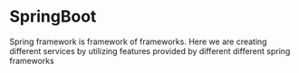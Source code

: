 # SpringBoot
Spring framework is framework of frameworks. Here we are creating different services by utilizing features provided by different different spring frameworks
